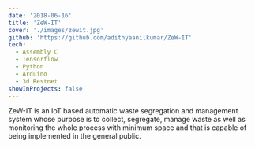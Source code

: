 ```yaml
---
date: '2018-06-16'
title: 'ZeW-IT'
cover: './images/zewit.jpg'
github: 'https://github.com/adithyaanilkumar/ZeW-IT'
tech:
  - Assembly C
  - Tensorflow
  - Python
  - Arduino
  - 3d Restnet
showInProjects: false
---
```


ZeW-IT is an IoT based automatic waste segregation and management system whose purpose is to collect, segregate, manage waste as well as monitoring the whole process with minimum space and that is capable of being implemented in the general public.